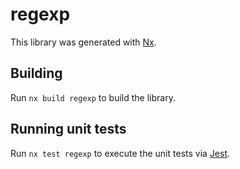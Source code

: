 # regexp

This library was generated with [Nx](https://nx.dev).

## Building

Run `nx build regexp` to build the library.

## Running unit tests

Run `nx test regexp` to execute the unit tests via [Jest](https://jestjs.io).
